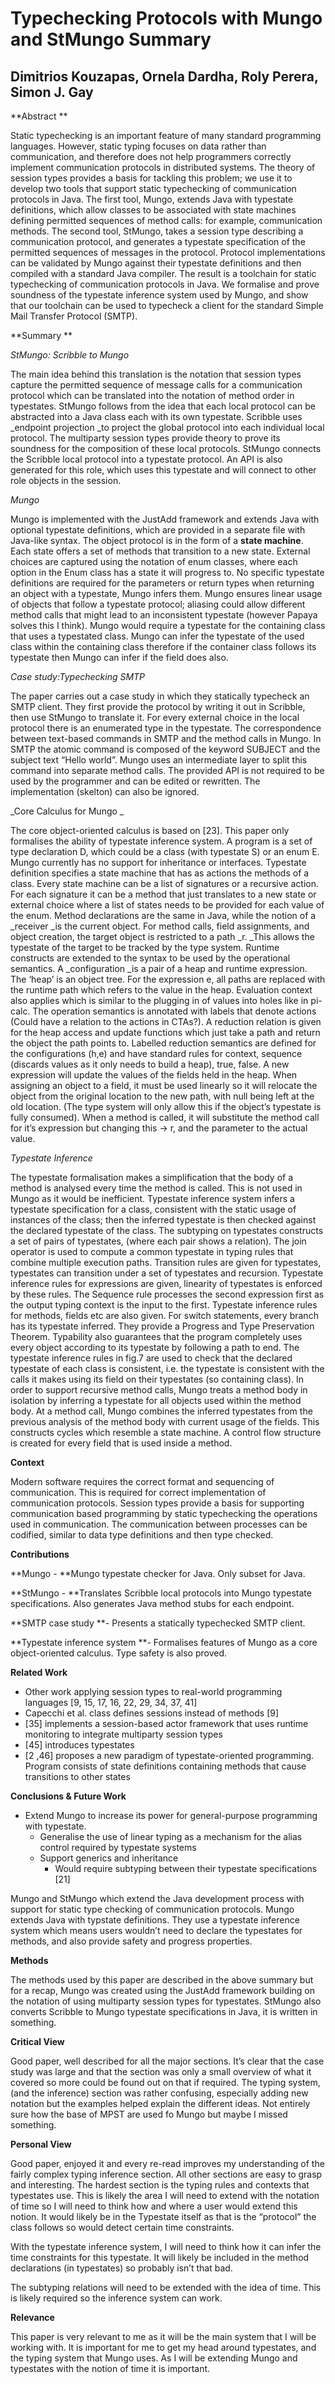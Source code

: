 

# Typechecking Protocols with Mungo and StMungo Summary


## Dimitrios Kouzapas, Ornela Dardha, Roly Perera, Simon J. Gay

**Abstract **

Static typechecking is an important feature of many standard programming languages. However, static typing focuses on data rather than communication, and therefore does not help programmers correctly implement communication protocols in distributed systems. The theory of session types provides a basis for tackling this problem; we use it to develop two tools that support static typechecking of communication protocols in Java. The first tool, Mungo, extends Java with typestate definitions, which allow classes to be associated with state machines defining permitted sequences of method calls: for example, communication methods. The second tool, StMungo, takes a session type describing a communication protocol, and generates a typestate specification of the permitted sequences of messages in the protocol. Protocol implementations can be validated by Mungo against their typestate definitions and then compiled with a standard Java compiler. The result is a toolchain for static typechecking of communication protocols in Java. We formalise and prove soundness of the typestate inference system used by Mungo, and show that our toolchain can be used to typecheck a client for the standard Simple Mail Transfer Protocol (SMTP).

**Summary **

_StMungo: Scribble to Mungo_

The main idea behind this translation is the notation that session types capture the permitted sequence of message calls for a communication protocol which can be translated into the notation of method order in typestates. StMungo follows from the idea that each local protocol can be abstracted into a Java class each with its own typestate. Scribble uses _endpoint projection _to project the global protocol into each individual local protocol. The multiparty session types provide theory to prove its soundness for the composition of these local protocols. StMungo connects the Scribble local protocol into a typestate protocol. An API is also generated for this role, which uses this typestate and will connect to other role objects in the session. 

_Mungo_

Mungo is implemented with the JustAdd framework and extends Java with optional typestate definitions, which are provided in a separate file with Java-like syntax. The object protocol is in the form of a **state machine**. Each state offers a set of methods that transition to a new state. External choices are captured using the notation of enum classes, where each option in the Enum class has a state it will progress to. No specific typestate definitions are required for the parameters or return types when returning an object with a typestate, Mungo infers them. Mungo ensures linear usage of objects that follow a typestate protocol; aliasing could allow different method calls that might lead to an inconsistent typestate (however Papaya solves this I think). Mungo would require a typestate for the containing class that uses a typestated class. Mungo can infer the typestate of the used class within the containing class therefore if the container class follows its typestate then Mungo can infer if the field does also.

_Case study:Typechecking SMTP_

The paper carries out a case study in which they statically typecheck an SMTP client. They first provide the protocol by writing it out in Scribble, then use StMungo to translate it. For every external choice in the local protocol there is an enumerated type in the typestate. The correspondence between text-based commands in SMTP and the method calls in Mungo. In SMTP the atomic command is composed of the keyword SUBJECT and the subject text “Hello world”. Mungo uses an intermediate layer to split this command into separate method calls. The provided API is not required to be used by the programmer and can be edited or rewritten. The implementation (skelton) can also be ignored. 

_Core Calculus for Mungo _

The core object-oriented calculus is based on [23]. This paper only formalises the ability of typestate inference system. A program is a set of type declaration D, which could be a class (with typestate S) or an enum E. Mungo currently has no support for inheritance or interfaces. Typestate definition specifies a state machine that has as actions the methods of a class. Every state machine can be a list of signatures or a recursive action. For each signature it can be a method that just translates to a new state or external choice where a list of states needs to be provided for each value of the enum. Method declarations are the same in Java, while the notion of a _receiver _is the current object. For method calls, field assignments, and object creation, the target object is restricted to a path _r. _This allows the typestate of the target to be tracked by the type system. Runtime constructs are extended to the syntax to be used by the operational semantics. A _configuration _is a pair of a heap and runtime expression. The ‘heap’ is an object tree. For the expression e, all paths are replaced with the runtime path which refers to the value in the heap. Evaluation context also applies which is similar to the plugging in of values into holes like in pi-calc. The operation semantics is annotated with labels that denote actions (Could have a relation to the actions in CTAs?). A reduction relation is given for the heap access and update functions which just take a path and return the object the path points to. Labelled reduction semantics are defined for the configurations (h,e) and have standard rules for context, sequence (discards values as it only needs to build a heap), true, false. A new expression will update the values of the fields held in the heap. When assigning an object to a field, it must be used linearly so it will relocate the object from the original location to the new path, with null being left at the old location. (The type system will only allow this if the object’s typestate is fully consumed).  When a method is called, it will substitute the method call for it’s expression but changing this -> r, and the parameter to the actual value.

_Typestate Inference_

The typestate formalisation makes a simplification that the body of a method is analysed every time the method is called. This is not used in Mungo as it would be inefficient. Typestate inference system infers a typestate specification for a class, consistent with the static usage of instances of the class; then the inferred typestate is then checked against the declared typestate of the class. The subtyping on typestates constructs a set of pairs of typestates, (where each pair shows a relation). The join operator is used to compute a common typestate in typing rules that combine multiple execution paths. Transition rules are given for typestates, typestates can transition under a set of typestates and recursion. Typestate inference rules for expressions are given, linearity of typestates is enforced by these rules. The Sequence rule processes the second expression first as the output typing context is the input to the first. Typestate inference rules for methods, fields etc are also given. For switch statements, every branch has its typestate inferred. They provide a Progress and Type Preservation Theorem. Typability also guarantees that the program completely uses every object according to its typestate by following a path to end. The typestate inference rules in fig.7 are used to check that the declared typestate of each class is consistent, i.e. the typestate is consistent with the calls it makes using its field on their typestates (so containing class). In order to support recursive method calls, Mungo treats a method body in isolation by inferring a typestate for all objects used within the method body. At a method call, Mungo combines the inferred typestates from the previous analysis of the method body with current usage of the fields. This constructs cycles which resemble a state machine. A control flow structure is created for every field that is used inside a method.

**Context**

Modern software requires the correct format and sequencing of communication. This is required for correct implementation of communication protocols. Session types provide a basis for supporting communication based programming by static typechecking the operations used in communication. The communication between processes can be codified, similar to data type definitions and then type checked. 

**Contributions**

**Mungo - **Mungo typestate checker for Java. Only subset for Java.

**StMungo - **Translates Scribble local protocols into Mungo typestate specifications. Also generates Java method stubs for each endpoint.

**SMTP case study **- Presents a statically typechecked SMTP client.

**Typestate inference system **- Formalises features of Mungo as a core object-oriented calculus. Type safety is also proved. 

**Related Work**



* Other work applying session types to real-world programming languages [9, 15, 17, 16, 22, 29, 34, 37, 41]
* Capecchi et al. class defines sessions instead of methods [9]
* [35] implements a session-based actor framework that uses runtime monitoring to integrate multiparty session types
* [45] introduces typestates
* [2 ,46] proposes a new paradigm of typestate-oriented programming. Program consists of state definitions containing methods that cause transitions to other states

**Conclusions & Future Work**



* Extend Mungo to increase its power for general-purpose programming with typestate. 
    * Generalise the use of linear typing as a mechanism for the alias control required by typestate systems
    * Support generics and inheritance
        * Would require subtyping between their typestate specifications [21]

Mungo and StMungo which extend the Java development process with support for static type checking of communication protocols. Mungo extends Java with typstate definitions. They use a typestate inference system which means users wouldn’t need to declare the typestates for methods, and also provide safety and progress properties.

**Methods**

The methods used by this paper are described in the above summary but for a recap, Mungo was created using the JustAdd framework building on the notation of using multiparty session types for typestates. StMungo also converts Scribble to Mungo typestate specifications in Java, it is written in something. 

**Critical View**

Good paper, well described for all the major sections. It’s clear that the case study was large and that the section was only a small overview of what it covered so more could be found out on that if required. The typing system, (and the inference) section was rather confusing, especially adding new notation but the examples helped explain the different ideas. Not entirely sure how the base of MPST are used fo Mungo but maybe I missed something. 

**Personal View**

Good paper, enjoyed it and every re-read improves my understanding of the fairly complex typing inference section. All other sections are easy to grasp and interesting. The hardest section is the typing rules and contexts that typestates use. This is likely the area I will need to extend with the notation of time so I will need to think how and where a user would extend this notion. It would likely be in the Typestate itself as that is the “protocol” the class follows so would detect certain time constraints.

With the typestate inference system, I will need to think how it can infer the time constraints for this typestate. It will likely be included in the method declarations (in typestates) so probably isn’t that bad. 

The subtyping relations will need to be extended with the idea of time. This is likely required so the inference system can work. 

**Relevance**

This paper is very relevant to me as it will be the main system that I will be working with. It is important for me to get my head around typestates, and the typing system that Mungo uses. As I will be extending Mungo and typestates with the notion of time it is important.
